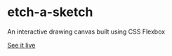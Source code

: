 # etch-a-sketch
An interactive drawing canvas built using CSS Flexbox

[See it live](https://capslockhuh.github.io/etch-a-sketch/)
